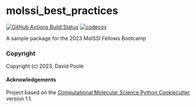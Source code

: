 molssi_best_practices
==============================
[//]: # (Badges)
[![GitHub Actions Build Status](https://github.com/REPLACE_WITH_OWNER_ACCOUNT/molssi_best_practices/workflows/CI/badge.svg)](https://github.com/REPLACE_WITH_OWNER_ACCOUNT/molssi_best_practices/actions?query=workflow%3ACI)
[![codecov](https://codecov.io/gh/REPLACE_WITH_OWNER_ACCOUNT/molssi_best_practices/branch/main/graph/badge.svg)](https://codecov.io/gh/REPLACE_WITH_OWNER_ACCOUNT/molssi_best_practices/branch/main)


A sample package for the 2023 MolSSI Fellows Bootcamp

### Copyright

Copyright (c) 2023, David Poole


#### Acknowledgements
 
Project based on the 
[Computational Molecular Science Python Cookiecutter](https://github.com/molssi/cookiecutter-cms) version 1.1.

